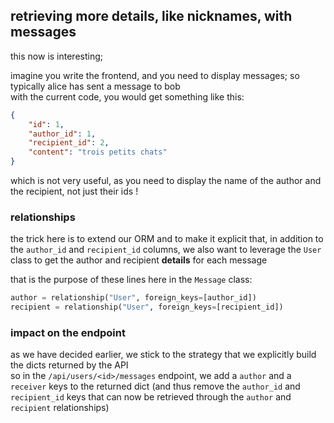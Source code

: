 ## retrieving more details, like nicknames, with messages

this now is interesting; 

imagine you write the frontend, and you need to display messages; so typically alice has sent a message to bob  
with the current code, you would get something like this:

```json
{
    "id": 1,
    "author_id": 1,
    "recipient_id": 2,
    "content": "trois petits chats"
}
```
which is not very useful, as you need to display the name of the author and the recipient, not just their ids !

### relationships

the trick here is to extend our ORM and to make it explicit that, in addition to
the `author_id` and `recipient_id` columns, we also want to leverage the `User`
class to get the author and recipient **details** for each message

that is the purpose of these lines here in the `Message` class:

```python
author = relationship("User", foreign_keys=[author_id])
recipient = relationship("User", foreign_keys=[recipient_id])
```

### impact on the endpoint

as we have decided earlier, we stick to the strategy that we explicitly build the dicts returned by the API  
so in the `/api/users/<id>/messages` endpoint, we add a `author` and a
`receiver` keys to the returned dict (and thus remove the `author_id` and
`recipient_id` keys that can now be retrieved through the `author` and
`recipient` relationships)
